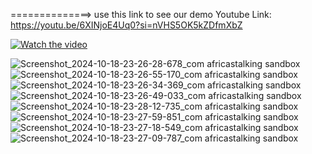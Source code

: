 ==============> use this Iink to see our demo Youtube Link:  https://youtu.be/6XINjoE4Uq0?si=nVHS5OK5kZDfmXbZ

[![Watch the video](https://img.youtube.com/vi/6XINjoE4Uq0/hqdefault.jpg)](https://youtu.be/6XINjoE4Uq0?si=nVHS5OK5kZDfmXbZ)




![Screenshot_2024-10-18-23-26-28-678_com africastalking sandbox](https://github.com/user-attachments/assets/e44154ea-9180-47f3-a6d3-2aff84b93e19)
![Screenshot_2024-10-18-23-26-55-170_com africastalking sandbox](https://github.com/user-attachments/assets/4daefeaa-78c4-42e8-8981-9c778569a6e8)
![Screenshot_2024-10-18-23-26-34-369_com africastalking sandbox](https://github.com/user-attachments/assets/80fd6bb3-9879-486e-8e9e-2466afced903)
![Screenshot_2024-10-18-23-26-49-033_com africastalking sandbox](https://github.com/user-attachments/assets/9549ee4d-61cf-4102-a021-23faa8c2b12d)
![Screenshot_2024-10-18-23-28-12-735_com africastalking sandbox](https://github.com/user-attachments/assets/dde442aa-3b98-4014-8c9b-f4c64ff77046)
![Screenshot_2024-10-18-23-27-59-851_com africastalking sandbox](https://github.com/user-attachments/assets/a482f138-9710-4ddc-a272-466daff93edb)
![Screenshot_2024-10-18-23-27-18-549_com africastalking sandbox](https://github.com/user-attachments/assets/77b6851a-cf42-47e6-b9f1-065497ed1202)
![Screenshot_2024-10-18-23-27-09-787_com africastalking sandbox](https://github.com/user-attachments/assets/ec788352-e822-4fcc-be17-b13a11278d45)
